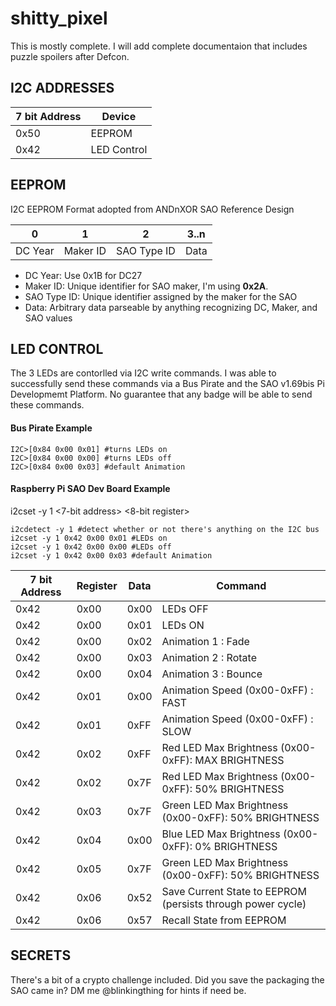 # shitty_pixel
This is mostly complete. I will add complete documentaion that includes puzzle spoilers after Defcon. 

## I2C ADDRESSES

7 bit Address | Device
--- | ---
0x50 | EEPROM
0x42 | LED Control

## EEPROM

I2C EEPROM Format adopted from ANDnXOR SAO Reference Design

0 | 1 | 2 | 3..n
--- | --- | --- | ---
DC Year | Maker ID | SAO Type ID | Data

* DC Year: Use 0x1B for DC27
* Maker ID: Unique identifier for SAO maker, I'm using **0x2A**.
* SAO Type ID: Unique identifier assigned by the maker for the SAO
* Data: Arbitrary data parseable by anything recognizing DC, Maker, and SAO values

## LED CONTROL

The 3 LEDs are contorlled via I2C write commands. I was able to successfully send these commands via a Bus Pirate and the SAO v1.69bis Pi Developmemt Platform. No guarantee that any badge will be able to send these commands. 

#### Bus Pirate Example
```
I2C>[0x84 0x00 0x01] #turns LEDs on 
I2C>[0x84 0x00 0x00] #turns LEDs off
I2C>[0x84 0x00 0x03] #default Animation
```

#### Raspberry Pi SAO Dev Board Example
i2cset -y 1 <7-bit address> <8-bit register> <byte to be written>
```
i2cdetect -y 1 #detect whether or not there's anything on the I2C bus
i2cset -y 1 0x42 0x00 0x01 #LEDs on 
i2cset -y 1 0x42 0x00 0x00 #LEDs off
i2cset -y 1 0x42 0x00 0x03 #default Animation
```

7 bit Address | Register | Data | Command
--- | --- | --- | ---
0x42 | 0x00 | 0x00 | LEDs OFF
0x42 | 0x00 | 0x01 | LEDs ON
0x42 | 0x00 | 0x02 | Animation 1 : Fade
0x42 | 0x00 | 0x03 | Animation 2 : Rotate
0x42 | 0x00 | 0x04 | Animation 3 : Bounce
0x42 | 0x01 | 0x00 | Animation Speed (0x00-0xFF) : FAST
0x42 | 0x01 | 0xFF | Animation Speed (0x00-0xFF) : SLOW
0x42 | 0x02 | 0xFF | Red LED Max Brightness (0x00-0xFF): MAX BRIGHTNESS
0x42 | 0x02 | 0x7F | Red LED Max Brightness (0x00-0xFF): 50% BRIGHTNESS
0x42 | 0x03 | 0x7F | Green LED Max Brightness (0x00-0xFF): 50% BRIGHTNESS
0x42 | 0x04 | 0x00 | Blue LED Max Brightness (0x00-0xFF): 0% BRIGHTNESS
0x42 | 0x05 | 0x7F | Green LED Max Brightness (0x00-0xFF): 50% BRIGHTNESS
0x42 | 0x06 | 0x52 | Save Current State to EEPROM (persists through power cycle)
0x42 | 0x06 | 0x57 | Recall State from EEPROM

## SECRETS 
There's a bit of a crypto challenge included. Did you save the packaging the SAO came in? DM me @blinkingthing for hints if need be. 
